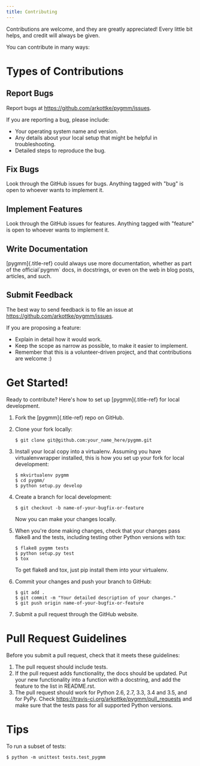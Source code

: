 ```yaml
---
title: Contributing
---
```


Contributions are welcome, and they are greatly appreciated! Every
little bit helps, and credit will always be given.

You can contribute in many ways:

# Types of Contributions

## Report Bugs

Report bugs at <https://github.com/arkottke/pygmm/issues>.

If you are reporting a bug, please include:

-   Your operating system name and version.
-   Any details about your local setup that might be helpful in
    troubleshooting.
-   Detailed steps to reproduce the bug.

## Fix Bugs

Look through the GitHub issues for bugs. Anything tagged with \"bug\" is
open to whoever wants to implement it.

## Implement Features

Look through the GitHub issues for features. Anything tagged with
\"feature\" is open to whoever wants to implement it.

## Write Documentation

[pygmm]{.title-ref} could always use more documentation, whether as part
of the official\`pygmm\` docs, in docstrings, or even on the web in blog
posts, articles, and such.

## Submit Feedback

The best way to send feedback is to file an issue at
<https://github.com/arkottke/pygmm/issues>.

If you are proposing a feature:

-   Explain in detail how it would work.
-   Keep the scope as narrow as possible, to make it easier to
    implement.
-   Remember that this is a volunteer-driven project, and that
    contributions are welcome :)

# Get Started!

Ready to contribute? Here\'s how to set up [pygmm]{.title-ref} for local
development.

1.  Fork the [pygmm]{.title-ref} repo on GitHub.

2.  Clone your fork locally:

    ``` shell
    $ git clone git@github.com:your_name_here/pygmm.git
    ```

3.  Install your local copy into a virtualenv. Assuming you have
    virtualenvwrapper installed, this is how you set up your fork for
    local development:

    ``` shell
    $ mkvirtualenv pygmm
    $ cd pygmm/
    $ python setup.py develop
    ```

4.  Create a branch for local development:

    ``` shell
    $ git checkout -b name-of-your-bugfix-or-feature
    ```

    Now you can make your changes locally.

5.  When you\'re done making changes, check that your changes pass
    flake8 and the tests, including testing other Python versions with
    tox:

    ``` shell
    $ flake8 pygmm tests
    $ python setup.py test
    $ tox
    ```

    To get flake8 and tox, just pip install them into your virtualenv.

6.  Commit your changes and push your branch to GitHub:

    ``` shell
    $ git add .
    $ git commit -m "Your detailed description of your changes."
    $ git push origin name-of-your-bugfix-or-feature
    ```

7.  Submit a pull request through the GitHub website.

# Pull Request Guidelines

Before you submit a pull request, check that it meets these guidelines:

1.  The pull request should include tests.
2.  If the pull request adds functionality, the docs should be updated.
    Put your new functionality into a function with a docstring, and add
    the feature to the list in README.rst.
3.  The pull request should work for Python 2.6, 2.7, 3.3, 3.4 and 3.5,
    and for PyPy. Check
    <https://travis-ci.org/arkottke/pygmm/pull_requests> and make sure
    that the tests pass for all supported Python versions.

# Tips

To run a subset of tests:

``` shell
$ python -m unittest tests.test_pygmm
```
